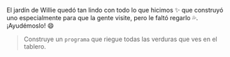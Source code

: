 <gs-attire attire-url="https://raw.githubusercontent.com/MumukiProject/mumuki-guia-gobstones-practica-procedimientos-kids/master/assets/attires/config.json"></gs-attire> <gs-toolbox toolbox-url="https://raw.githubusercontent.com/MumukiProject/mumuki-guia-gobstones-practica-procedimientos-kids/master/assets/toolbox_1553290173357.xml"></gs-toolbox>

El jardín de Willie quedó tan lindo con todo lo que hicimos :sparkles: que construyó uno especialmente para que la gente visite, pero le faltó regarlo :sweat_drops:. ¡Ayudémoslo! :smile:

> Construye un `programa` que riegue todas las verduras que ves en el tablero.